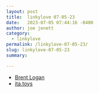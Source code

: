 ```yaml
---
layout: post
title:  linkylove 07-05-23
date:   2023-07-05 07:44:16 -0400
author: joe jenett
category:
  - linkylove 
permalink: /linkylove-07-05-23/
slug: linkylove-07-05-23
summary: 

---
```

<ul class="linkylove">
	<li><a title="Brent Logan" href="https://brentlogan.com/">Brent Logan</a></li>
	<li><a title="ita.toys" href="https://ita.toys/">ita.toys</a></li>
</ul>

<a style="display:none;" href="https://brid.gy/publish/mastodon"><small>(cross-posted to mastodon)</small></a>